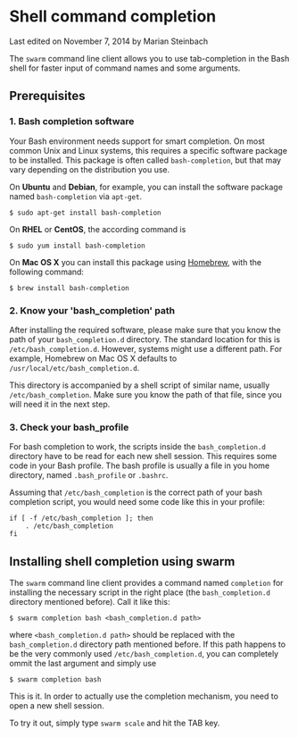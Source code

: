 # Shell command completion

<p class="lastmod">Last edited on November 7, 2014 by Marian Steinbach</p>

The `swarm` command line client allows you to use tab-completion in the Bash shell for faster input of command names and some arguments.

## Prerequisites

### 1. Bash completion software

Your Bash environment needs support for smart completion. On most common Unix and Linux systems, this requires a specific software package to be installed. This package is often called `bash-completion`, but that may vary depending on the distribution you use.

On __Ubuntu__ and __Debian__, for example, you can install the software package named `bash-completion` via `apt-get`.

    $ sudo apt-get install bash-completion

On __RHEL__ or __CentOS__, the according command is

    $ sudo yum install bash-completion

On __Mac OS X__ you can install this package using [Homebrew](http://brew.sh/), with the following command:

    $ brew install bash-completion

### 2. Know your 'bash_completion' path

After installing the required software, please make sure that you know the path of your `bash_completion.d` directory. The standard location for this is `/etc/bash_completion.d`. However, systems might use a different path. For example, Homebrew on Mac OS X defaults to `/usr/local/etc/bash_completion.d`.

This directory is accompanied by a shell script of similar name, usually `/etc/bash_completion`. Make sure you know the path of that file, since you will need it in the next step.


### 3. Check your bash_profile

For bash completion to work, the scripts inside the `bash_completion.d` directory have to be read for each new shell session. This requires some code in your Bash profile. The bash profile is usually a file in you home directory, named `.bash_profile` or `.bashrc`.

Assuming that `/etc/bash_completion` is the correct path of your bash completion script, you would need some code like this in your profile:

```
if [ -f /etc/bash_completion ]; then
    . /etc/bash_completion
fi
```

## Installing shell completion using swarm

The `swarm` command line client provides a command named `completion` for installing the necessary script in the right place (the `bash_completion.d` directory mentioned before). Call it like this:

    $ swarm completion bash <bash_completion.d path>

where `<bash_completion.d path>` should be replaced with the `bash_completion.d` directory path mentioned before. If this path happens to be the very commonly used `/etc/bash_completion.d`, you can completely ommit the last argument and simply use

    $ swarm completion bash

This is it. In order to actually use the completion mechanism, you need to open a new shell session.

To try it out, simply type `swarm scale` and hit the TAB key.
